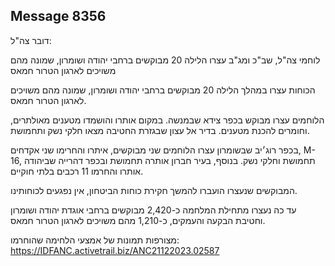 ## Message 8356

דובר צה"ל:

לוחמי צה"ל, שב"כ ומג"ב עצרו הלילה 20 מבוקשים ברחבי יהודה ושומרון, שמונה מהם משויכים לארגון הטרור חמאס

הכוחות עצרו במהלך הלילה 20 מבוקשים ברחבי יהודה ושומרון, שמונה מהם משויכים לארגון הטרור חמאס.

הלוחמים עצרו מבוקש בכפר צידא שבמנשה. במקום אותרו והושמדו מטענים מאולתרים, וחומרים להכנת מטענים. בדיר אל עצון שבגזרת החטיבה מצאו חלקי נשק ותחמושת.

בכפר רוג׳יב שבשומרון עצרו הלוחמים שני מבוקשים, איתרו והחרימו שני אקדחים, M-16, תחמושת וחלקי נשק. בנוסף, בעיר חברון אותרה תחמושת ובכפר דהרייה שביהודה אותרו והחרמו 11 רכבים בלתי חוקיים.

המבוקשים שנעצרו הועברו להמשך חקירת כוחות הביטחון, אין נפגעים לכוחותינו.

עד כה נעצרו מתחילת המלחמה כ-2,420 מבוקשים ברחבי אוגדת יהודה ושומרון וחטיבת הבקעה והעמקים, כ-1,210 מהם משויכים לארגון הטרור חמאס.

מצורפות תמונות של אמצעי הלחימה שהוחרמו: https://IDFANC.activetrail.biz/ANC21122023.02587

